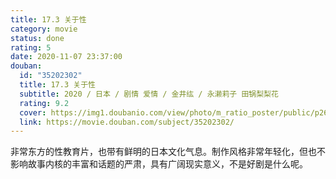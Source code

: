 ```yaml
---
title: 17.3 关于性
category: movie
status: done
rating: 5
date: 2020-11-07 23:37:00
douban:
  id: "35202302"
  title: 17.3 关于性
  subtitle: 2020 / 日本 / 剧情 爱情 / 金井纮 / 永濑莉子 田锅梨梨花
  rating: 9.2
  cover: https://img1.doubanio.com/view/photo/m_ratio_poster/public/p2619759527.jpg
  link: https://movie.douban.com/subject/35202302/
---
```


非常东方的性教育片，也带有鲜明的日本文化气息。制作风格非常年轻化，但也不影响故事内核的丰富和话题的严肃，具有广阔现实意义，不是好剧是什么呢。
